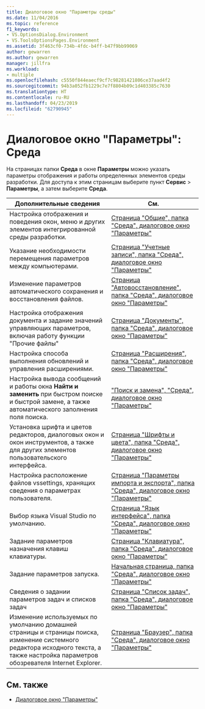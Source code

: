 ```yaml
---
title: Диалоговое окно "Параметры среды"
ms.date: 11/04/2016
ms.topic: reference
f1_keywords:
- VS.OptionsDialog.Environment
- VS.ToolsOptionsPages.Environment
ms.assetid: 3f463cf0-734b-4fdc-b4ff-b47f9bb99069
author: gewarren
ms.author: gewarren
manager: jillfra
ms.workload:
- multiple
ms.openlocfilehash: c5550f844eaecf9cf7c98281421806ce37aad4f2
ms.sourcegitcommit: 94b3a052fb1229c7e7f8804b09c1d403385c7630
ms.translationtype: HT
ms.contentlocale: ru-RU
ms.lasthandoff: 04/23/2019
ms.locfileid: "62790945"
---
```

# <a name="options-dialog-box-environment"></a>Диалоговое окно "Параметры": Среда

На страницах папки **Среда** в окне **Параметры** можно указать параметры отображения и работы определенных элементов среды разработки. Для доступа к этим страницам выберите пункт **Сервис** > **Параметры**, а затем выберите **Среда**.

|Дополнительные сведения|См.|
| - |---------|
|Настройка отображения и поведения окон, меню и других элементов интегрированной среды разработки.|[Страница "Общие", папка "Среда", диалоговое окно "Параметры"](../../ide/reference/general-environment-options-dialog-box.md)|
|Указание необходимости перемещения параметров между компьютерами.|[Страница "Учетные записи", папка "Среда", диалоговое окно "Параметры"](../../ide/reference/accounts-environment-options-dialog-box.md)|
|Изменение параметров автоматического сохранения и восстановления файлов.|[Страница "Автовосстановление", папка "Среда", диалоговое окно "Параметры"](../../ide/reference/autorecover-environment-options-dialog-box.md)|
|Настройка отображения документа и задание значений управляющих параметров, включая работу функции "Прочие файлы"|[Страница "Документы", папка "Среда", диалоговое окно "Параметры"](../../ide/reference/documents-environment-options-dialog-box.md)|
|Настройка способа выполнения обновлений и управления расширениями.|[Страница "Расширения", папка "Среда", диалоговое окно "Параметры"](../../ide/reference/extensions-and-updates-environment-options-dialog-box.md)|
|Настройка вывода сообщений и работы окна **Найти и заменить** при быстром поиске и быстрой замене, а также автоматического заполнения поля поиска.|["Поиск и замена", "Среда", диалоговое окно "Параметры"](../../ide/reference/find-and-replace-environment-options-dialog-box.md)|
|Установка шрифта и цветов редакторов, диалоговых окон и окон инструментов, а также для других элементов пользовательского интерфейса.|[Страница "Шрифты и цвета", папка "Среда", диалоговое окно "Параметры"](../../ide/reference/fonts-and-colors-environment-options-dialog-box.md)|
|Настройка расположение файлов vssettings, хранящих сведения о параметрах пользователя.|[Страница "Параметры импорта и экспорта", папка "Среда", диалоговое окно "Параметры"](../../ide/reference/import-and-export-settings-environment-options-dialog-box.md)|
|Выбор языка Visual Studio по умолчанию.|[Страница "Язык интерфейса", папка "Среда", диалоговое окно "Параметры"](../../ide/reference/international-settings-environment-options-dialog-box.md)|
|Задание параметров назначения клавиш клавиатуры.|[Страница "Клавиатура", папка "Среда", диалоговое окно "Параметры"](../../ide/reference/keyboard-environment-options-dialog-box.md)|
|Задание параметров запуска.|[Начальная страница, папка "Среда", диалоговое окно "Параметры"](../../ide/reference/startup-environment-options-dialog-box.md)|
|Сведения о задании параметров задач и списков задач|[Страница "Список задач", папка "Среда", диалоговое окно "Параметры"](../../ide/reference/task-list-environment-options-dialog-box.md)|
|Изменение используемых по умолчанию домашней страницы и страницы поиска, изменение системного редактора исходного текста, а также настройка параметров обозревателя Internet Explorer.|[Страница "Браузер", папка "Среда", диалоговое окно "Параметры"](../../ide/reference/web-browser-environment-options-dialog-box.md)|

## <a name="see-also"></a>См. также

- [Диалоговое окно "Параметры"](../../ide/reference/options-dialog-box-visual-studio.md)